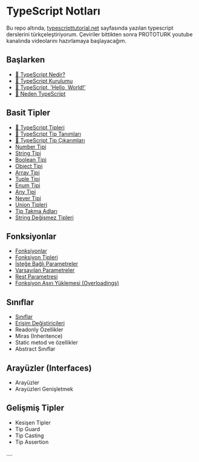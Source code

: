 # TypeScript Notları

Bu repo altında, [typescripttutorial.net](https://www.typescripttutorial.net/) sayfasında yazılan typescript derslerini türkçeleştiriyorum. Çeviriler bittikten sonra PROTOTURK youtube kanalında videolarını hazırlamaya başlayacağım.

## Başlarken

- [🎥 TypeScript Nedir?](./typescript-nedir.md)
- [🎥 TypeScript Kurulumu](./typescript-kurulumu.md)
- [🎥 TypeScript, 'Hello, World!'](./typescript-hello-world.md)
- [🎥 Neden TypeScript](./neden-typescript.md)

## Basit Tipler

- [🎥 TypeScript Tipleri](./typescript-tipleri.md)
- [🎥 TypeScript Tip Tanımları](./typescript-tip-tanimi.md)
- [🎥 TypeScript Tip Çıkarımları](./typescript-tip-cikarimlari.md)
- [Number Tipi](./typescript-number-tipi.md)
- [String Tipi](./typescript-string-tipi.md)
- [Boolean Tipi](./typescript-boolean-tipi.md)
- [Object Tipi](./typescript-object-tipi.md)
- [Array Tipi](./typescript-array-tipi.md)
- [Tuple Tipi](./typescript-tuple-tipi.md)
- [Enum Tipi](./typescript-enum-tipi.md)
- [Any Tipi](./typescript-any-tipi.md)
- [Never Tipi](./typescript-never-tipi.md)
- [Union Tipleri](./typescript-union-tipi.md)
- [Tip Takma Adları](./typescript-type-aliases.md)
- [String Değişmez Tipleri](./typescript-string-literal-types.md)

## Fonksiyonlar

- [Fonksiyonlar](./typescript-functions.md)
- [Fonksiyon Tipleri](./typescript-function-types.md)
- [İsteğe Bağlı Parametreler](./typescript-optional-parameters.md)
- [Varsayılan Parametreler](./typescript-default-parameters.md)
- [Rest Parametresi](./typescript-rest-parameters.md)
- [Fonksiyon Aşırı Yüklemesi (Overloadings)](./typescript-function-overloadings.md)

## Sınıflar

- [Sınıflar](./typescript-class.md)
- [Erişim Değiştiricileri](./typescript-access-modifiers.md)
- Readonly Özellikler
- Miras (Inheritence)
- Static metod ve özellikler
- Abstract Sınıflar

## Arayüzler (Interfaces)

- Arayüzler
- Arayüzleri Genişletmek

## Gelişmiş Tipler

- Kesişen Tipler
- Tip Guard
- Tip Casting
- Tip Assertion

....
